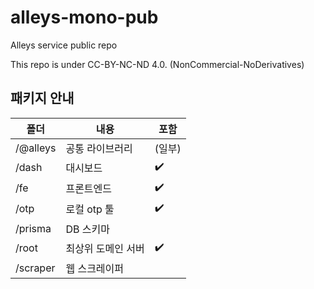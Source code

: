 # alleys-mono-pub
Alleys service public repo

This repo is under CC-BY-NC-ND 4.0. (NonCommercial-NoDerivatives)

## 패키지 안내

| 폴더      | 내용 | 포함 |
|----------|-----|-----|
| /@alleys | 공통 라이브러리 | (일부)
| /dash    | 대시보드 | ✔️
| /fe      | 프론트엔드 | ✔️
| /otp     | 로컬 otp 툴 | ✔️
| /prisma  | DB 스키마 |
| /root    | 최상위 도메인 서버 | ✔️
| /scraper | 웹 스크레이퍼 |

